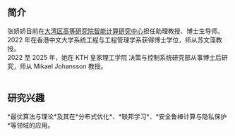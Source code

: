 <h2 class="category">简介</h2>

张娇娇目前在[大湾区高等研究院智能计算研究中心](https://www.gbu.edu.cn/menu/208)担任助理教授、博士生导师。  
2022 年在香港中文大学系统工程与工程管理学系获得博士学位，师从苏文藻教授。  
2022 至 2025 年，她在 KTH 皇家理工学院 决策与控制系统研究部从事博士后研究，师从 Mikael Johansson 教授。  
<br>

<h2 class="category">研究兴趣</h2>
*最优算法与理论*及其在*分布式优化*、*联邦学习*、*安全鲁棒计算与隐私保护*等领域的应用。